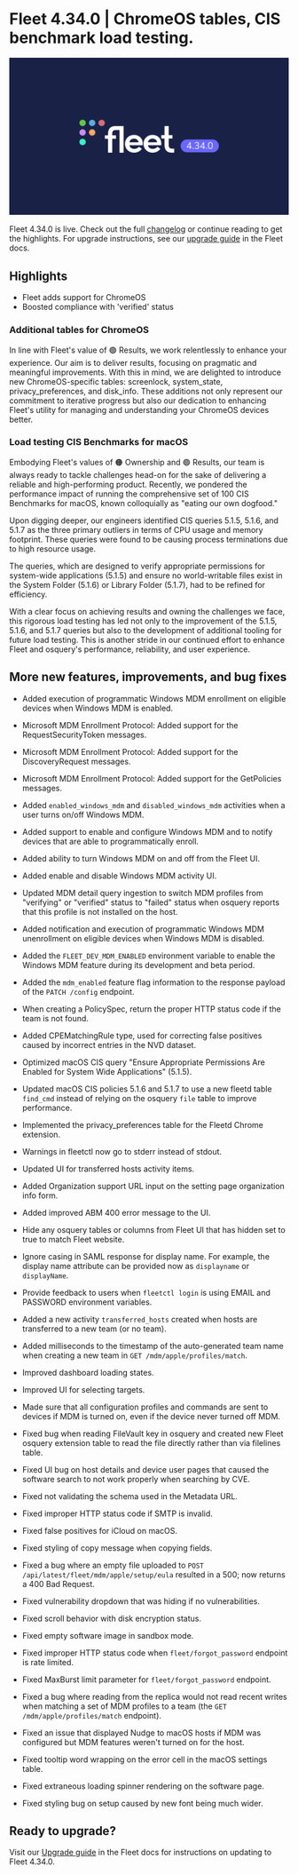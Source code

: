 # Fleet 4.34.0 | ChromeOS tables, CIS benchmark load testing.

![Fleet 4.34.0](../website/assets/images/articles/fleet-4.34.0-1600x900@2x.png)

Fleet 4.34.0 is live. Check out the full [changelog](https://github.com/fleetdm/fleet/releases/tag/fleet-v4.33.0) or continue reading to get the highlights.
For upgrade instructions, see our [upgrade guide](https://fleetdm.com/docs/deploying/upgrading-fleet) in the Fleet docs.

## Highlights

* Fleet adds support for ChromeOS
* Boosted compliance with 'verified' status


### Additional tables for ChromeOS

In line with Fleet's value of 🟢 Results, we work relentlessly to enhance your experience. Our aim is to deliver results, focusing on pragmatic and meaningful improvements. With this in mind, we are delighted to introduce new ChromeOS-specific tables: screenlock, system_state, privacy_preferences, and disk_info. These additions not only represent our commitment to iterative progress but also our dedication to enhancing Fleet's utility for managing and understanding your ChromeOS devices better.


### Load testing CIS Benchmarks for macOS

Embodying Fleet's values of 🟠 Ownership and 🟢 Results, our team is always ready to tackle challenges head-on for the sake of delivering a reliable and high-performing product. Recently, we pondered the performance impact of running the comprehensive set of 100 CIS Benchmarks for macOS, known colloquially as "eating our own dogfood."

Upon digging deeper, our engineers identified CIS queries 5.1.5, 5.1.6, and 5.1.7 as the three primary outliers in terms of CPU usage and memory footprint. These queries were found to be causing process terminations due to high resource usage.

The queries, which are designed to verify appropriate permissions for system-wide applications (5.1.5) and ensure no world-writable files exist in the System Folder (5.1.6) or Library Folder (5.1.7), had to be refined for efficiency.

With a clear focus on achieving results and owning the challenges we face, this rigorous load testing has led not only to the improvement of the 5.1.5, 5.1.6, and 5.1.7 queries but also to the development of additional tooling for future load testing. This is another stride in our continued effort to enhance Fleet and osquery's performance, reliability, and user experience.


## More new features, improvements, and bug fixes

* Added execution of programmatic Windows MDM enrollment on eligible devices when Windows MDM is enabled.

* Microsoft MDM Enrollment Protocol: Added support for the RequestSecurityToken messages.

* Microsoft MDM Enrollment Protocol: Added support for the DiscoveryRequest messages.

* Microsoft MDM Enrollment Protocol: Added support for the GetPolicies messages.

* Added `enabled_windows_mdm` and `disabled_windows_mdm` activities when a user turns on/off Windows MDM.

* Added support to enable and configure Windows MDM and to notify devices that are able to programmatically enroll.

* Added ability to turn Windows MDM on and off from the Fleet UI.

* Added enable and disable Windows MDM activity UI.

* Updated MDM detail query ingestion to switch MDM profiles from "verifying" or "verified" status to "failed" status when osquery reports that this profile is not installed on the host.

* Added notification and execution of programmatic Windows MDM unenrollment on eligible devices when Windows MDM is disabled.

* Added the `FLEET_DEV_MDM_ENABLED` environment variable to enable the Windows MDM feature during its development and beta period.

* Added the `mdm_enabled` feature flag information to the response payload of the `PATCH /config` endpoint.

* When creating a PolicySpec, return the proper HTTP status code if the team is not found.

* Added CPEMatchingRule type, used for correcting false positives caused by incorrect entries in the NVD dataset.

* Optimized macOS CIS query "Ensure Appropriate Permissions Are Enabled for System Wide Applications" (5.1.5).

* Updated macOS CIS policies 5.1.6 and 5.1.7 to use a new fleetd table `find_cmd` instead of relying on the osquery `file` table to improve performance.

* Implemented the privacy_preferences table for the Fleetd Chrome extension.

* Warnings in fleetctl now go to stderr instead of stdout.

* Updated UI for transferred hosts activity items.

* Added Organization support URL input on the setting page organization info form.

* Added improved ABM 400 error message to the UI.

* Hide any osquery tables or columns from Fleet UI that has hidden set to true to match Fleet website.

* Ignore casing in SAML response for display name. For example, the display name attribute can be provided now as `displayname` or `displayName`.

* Provide feedback to users when `fleetctl login` is using EMAIL and PASSWORD environment variables.

* Added a new activity `transferred_hosts` created when hosts are transferred to a new team (or no team).

* Added milliseconds to the timestamp of the auto-generated team name when creating a new team in `GET /mdm/apple/profiles/match`.

* Improved dashboard loading states.

* Improved UI for selecting targets.

* Made sure that all configuration profiles and commands are sent to devices if MDM is turned on, even if the device never turned off MDM.

* Fixed bug when reading FileVault key in osquery and created new Fleet osquery extension table to read the file directly rather than via filelines table.

* Fixed UI bug on host details and device user pages that caused the software search to not work properly when searching by CVE.

* Fixed not validating the schema used in the Metadata URL.

* Fixed improper HTTP status code if SMTP is invalid.

* Fixed false positives for iCloud on macOS.

* Fixed styling of copy message when copying fields.

* Fixed a bug where an empty file uploaded to `POST /api/latest/fleet/mdm/apple/setup/eula` resulted in a 500; now returns a 400 Bad Request.

* Fixed vulnerability dropdown that was hiding if no vulnerabilities.

* Fixed scroll behavior with disk encryption status.

* Fixed empty software image in sandbox mode.

* Fixed improper HTTP status code when `fleet/forgot_password` endpoint is rate limited. 

* Fixed MaxBurst limit parameter for `fleet/forgot_password` endpoint.

* Fixed a bug where reading from the replica would not read recent writes when matching a set of MDM profiles to a team (the `GET /mdm/apple/profiles/match` endpoint).

* Fixed an issue that displayed Nudge to macOS hosts if MDM was configured but MDM features weren't turned on for the host.

* Fixed tooltip word wrapping on the error cell in the macOS settings table.

* Fixed extraneous loading spinner rendering on the software page.

* Fixed styling bug on setup caused by new font being much wider.


## Ready to upgrade?

Visit our [Upgrade guide](https://fleetdm.com/docs/deploying/upgrading-fleet) in the Fleet docs for instructions on updating to Fleet 4.34.0.

<meta name="category" value="releases">
<meta name="authorFullName" value="JD Strong">
<meta name="authorGitHubUsername" value="spokanemac">
<meta name="publishedOn" value="2023-07-05">
<meta name="articleTitle" value="Fleet 4.34.0 | ChromeOS tables, CIS benchmark load testing">
<meta name="articleImageUrl" value="../website/assets/images/articles/fleet-4.34.0-1600x900@2x.png">
